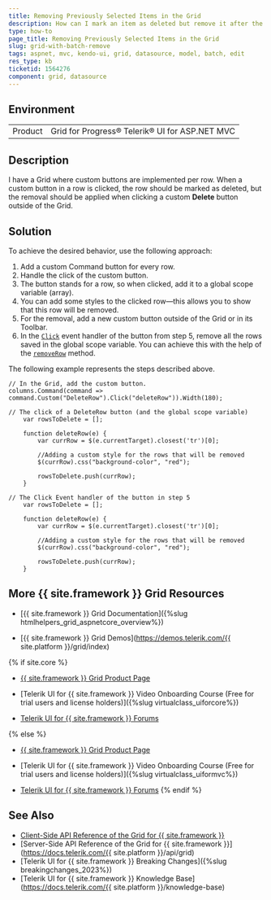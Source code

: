 ```yaml
---
title: Removing Previously Selected Items in the Grid
description: How can I mark an item as deleted but remove it after the changes are saved in the {{ site.product }} Grid? Find the solution in the Knowledge Base section of the {{ site.product }} documentation.
type: how-to
page_title: Removing Previously Selected Items in the Grid
slug: grid-with-batch-remove
tags: aspnet, mvc, kendo-ui, grid, datasource, model, batch, edit
res_type: kb
ticketid: 1564276
component: grid, datasource
---
```


## Environment

<table>
 <tr>
  <td>Product</td>
  <td>Grid for Progress® Telerik® UI for ASP.NET MVC</td>
 </tr>
</table>

## Description

I have a Grid where custom buttons are implemented per row. When a custom button in a row is clicked, the row should be marked as deleted, but the removal should be applied when clicking a custom **Delete** button outside of the Grid.

## Solution

To achieve the desired behavior, use the following approach:

1. Add a custom Command button for every row.
1. Handle the click of the custom button.
1. The button stands for a row, so when clicked, add it to a global scope variable (array).
1. You can add some styles to the clicked row—this allows you to show that this row will be removed.
1. For the removal, add a new custom button outside of the Grid or in its Toolbar.
1. In the [`Click`](https://docs.telerik.com/kendo-ui/api/javascript/ui/button/events/click) event handler of the button from step 5, remove all the rows saved in the global scope variable. You can achieve this with the help of the [`removeRow`](https://docs.telerik.com/kendo-ui/api/javascript/ui/grid/methods/removerow) method.

The following example represents the steps described above.

```
// In the Grid, add the custom button.
columns.Command(command => command.Custom("DeleteRow").Click("deleteRow")).Width(180);

// The click of a DeleteRow button (and the global scope variable)
    var rowsToDelete = [];

    function deleteRow(e) {
        var currRow = $(e.currentTarget).closest('tr')[0];

        //Adding a custom style for the rows that will be removed
        $(currRow).css("background-color", "red");

        rowsToDelete.push(currRow);
    }

// The Click Event handler of the button in step 5
    var rowsToDelete = [];

    function deleteRow(e) {
        var currRow = $(e.currentTarget).closest('tr')[0];

        //Adding a custom style for the rows that will be removed
        $(currRow).css("background-color", "red");

        rowsToDelete.push(currRow);
    }
```

## More {{ site.framework }} Grid Resources

* [{{ site.framework }} Grid Documentation]({%slug htmlhelpers_grid_aspnetcore_overview%})

* [{{ site.framework }} Grid Demos](https://demos.telerik.com/{{ site.platform }}/grid/index)

{% if site.core %}
* [{{ site.framework }} Grid Product Page](https://www.telerik.com/aspnet-core-ui/grid)

* [Telerik UI for {{ site.framework }} Video Onboarding Course (Free for trial users and license holders)]({%slug virtualclass_uiforcore%})

* [Telerik UI for {{ site.framework }} Forums](https://www.telerik.com/forums/aspnet-core-ui)

{% else %}
* [{{ site.framework }} Grid Product Page](https://www.telerik.com/aspnet-mvc/grid)

* [Telerik UI for {{ site.framework }} Video Onboarding Course (Free for trial users and license holders)]({%slug virtualclass_uiformvc%})

* [Telerik UI for {{ site.framework }} Forums](https://www.telerik.com/forums/aspnet-mvc)
{% endif %}

## See Also

* [Client-Side API Reference of the Grid for {{ site.framework }}](https://docs.telerik.com/kendo-ui/api/javascript/ui/grid)
* [Server-Side API Reference of the Grid for {{ site.framework }}](https://docs.telerik.com/{{ site.platform }}/api/grid)
* [Telerik UI for {{ site.framework }} Breaking Changes]({%slug breakingchanges_2023%})
* [Telerik UI for {{ site.framework }} Knowledge Base](https://docs.telerik.com/{{ site.platform }}/knowledge-base)
